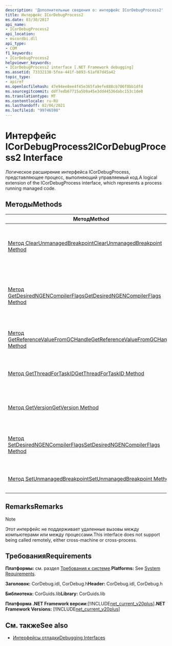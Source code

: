 ```yaml
---
description: 'Дополнительные сведения о: интерфейс ICorDebugProcess2'
title: Интерфейс ICorDebugProcess2
ms.date: 03/30/2017
api_name:
- ICorDebugProcess2
api_location:
- mscordbi.dll
api_type:
- COM
f1_keywords:
- ICorDebugProcess2
helpviewer_keywords:
- ICorDebugProcess2 interface [.NET Framework debugging]
ms.assetid: 73332138-5fea-441f-b893-61af87d45a42
topic_type:
- apiref
ms.openlocfilehash: 47e94ee8ee4f45e365fa9efe888cb706f8bb1dfd
ms.sourcegitcommit: ddf7edb67715a5b9a45e3dd44536dabc153c1de0
ms.translationtype: MT
ms.contentlocale: ru-RU
ms.lasthandoff: 02/06/2021
ms.locfileid: "99746598"
---
```

# <a name="icordebugprocess2-interface"></a><span data-ttu-id="fa66d-103">Интерфейс ICorDebugProcess2</span><span class="sxs-lookup"><span data-stu-id="fa66d-103">ICorDebugProcess2 Interface</span></span>

<span data-ttu-id="fa66d-104">Логическое расширение интерфейса ICorDebugProcess, представляющее процесс, выполняющий управляемый код.</span><span class="sxs-lookup"><span data-stu-id="fa66d-104">A logical extension of the ICorDebugProcess interface, which represents a process running managed code.</span></span>  
  
## <a name="methods"></a><span data-ttu-id="fa66d-105">Методы</span><span class="sxs-lookup"><span data-stu-id="fa66d-105">Methods</span></span>  
  
|<span data-ttu-id="fa66d-106">Метод</span><span class="sxs-lookup"><span data-stu-id="fa66d-106">Method</span></span>|<span data-ttu-id="fa66d-107">Описание</span><span class="sxs-lookup"><span data-stu-id="fa66d-107">Description</span></span>|  
|------------|-----------------|  
|[<span data-ttu-id="fa66d-108">Метод ClearUnmanagedBreakpoint</span><span class="sxs-lookup"><span data-stu-id="fa66d-108">ClearUnmanagedBreakpoint Method</span></span>](icordebugprocess2-clearunmanagedbreakpoint-method.md)|<span data-ttu-id="fa66d-109">Удаляет точку останова с указанным смещением, которое было задано предыдущим вызовом метода `ICorDebugProcess2::SetUnmanagedBreakpoint` .</span><span class="sxs-lookup"><span data-stu-id="fa66d-109">Removes a breakpoint at the specified offset that was set by an earlier call to `ICorDebugProcess2::SetUnmanagedBreakpoint`.</span></span>|  
|[<span data-ttu-id="fa66d-110">Метод GetDesiredNGENCompilerFlags</span><span class="sxs-lookup"><span data-stu-id="fa66d-110">GetDesiredNGENCompilerFlags Method</span></span>](icordebugprocess2-getdesiredngencompilerflags-method.md)|<span data-ttu-id="fa66d-111">Возвращает флаги, которые должны быть установлены в среде CLR для загрузки изображения в процесс, на который ссылается this `ICorDebugProcess2` .</span><span class="sxs-lookup"><span data-stu-id="fa66d-111">Gets the flags that must be set for the common language runtime (CLR) to load the image into the process referenced by this `ICorDebugProcess2`.</span></span>|  
|[<span data-ttu-id="fa66d-112">Метод GetReferenceValueFromGCHandle</span><span class="sxs-lookup"><span data-stu-id="fa66d-112">GetReferenceValueFromGCHandle Method</span></span>](icordebugprocess2-getreferencevaluefromgchandle-method.md)|<span data-ttu-id="fa66d-113">Возвращает указатель ссылки на указанный управляемый объект, который имеет обработчик сборки мусора.</span><span class="sxs-lookup"><span data-stu-id="fa66d-113">Gets a reference pointer to the specified managed object that has a garbage collection handle.</span></span>|  
|[<span data-ttu-id="fa66d-114">Метод GetThreadForTaskID</span><span class="sxs-lookup"><span data-stu-id="fa66d-114">GetThreadForTaskID Method</span></span>](icordebugprocess2-getthreadfortaskid-method.md)|<span data-ttu-id="fa66d-115">Возвращает поток, в котором выполняется задача с указанным идентификатором.</span><span class="sxs-lookup"><span data-stu-id="fa66d-115">Gets the thread upon which the task with the specified identifier is executing.</span></span>|  
|[<span data-ttu-id="fa66d-116">Метод GetVersion</span><span class="sxs-lookup"><span data-stu-id="fa66d-116">GetVersion Method</span></span>](icordebugprocess2-getversion-method.md)|<span data-ttu-id="fa66d-117">Возвращает версию среды CLR, на основе которой выполняется отлаживаемый процесс.</span><span class="sxs-lookup"><span data-stu-id="fa66d-117">Gets the version of the CLR upon which the process being debugged is running.</span></span>|  
|[<span data-ttu-id="fa66d-118">Метод SetDesiredNGENCompilerFlags</span><span class="sxs-lookup"><span data-stu-id="fa66d-118">SetDesiredNGENCompilerFlags Method</span></span>](icordebugprocess2-setdesiredngencompilerflags-method.md)|<span data-ttu-id="fa66d-119">Задает флаги, которые требуются для JIT-компилятора при загрузке изображения в отлаживаемый процесс.</span><span class="sxs-lookup"><span data-stu-id="fa66d-119">Sets the flags that are required for the just-in-time (JIT) compiler to load an image into the process being debugged.</span></span>|  
|[<span data-ttu-id="fa66d-120">Метод SetUnmanagedBreakpoint</span><span class="sxs-lookup"><span data-stu-id="fa66d-120">SetUnmanagedBreakpoint Method</span></span>](icordebugprocess2-setunmanagedbreakpoint-method.md)|<span data-ttu-id="fa66d-121">Задает неуправляемую точку останова в указанном смещении машинного образа.</span><span class="sxs-lookup"><span data-stu-id="fa66d-121">Sets an unmanaged breakpoint at the specified native image offset.</span></span>|  
  
## <a name="remarks"></a><span data-ttu-id="fa66d-122">Remarks</span><span class="sxs-lookup"><span data-stu-id="fa66d-122">Remarks</span></span>  
  
> [!NOTE]
> <span data-ttu-id="fa66d-123">Этот интерфейс не поддерживает удаленные вызовы между компьютерами или между процессами.</span><span class="sxs-lookup"><span data-stu-id="fa66d-123">This interface does not support being called remotely, either cross-machine or cross-process.</span></span>  
  
## <a name="requirements"></a><span data-ttu-id="fa66d-124">Требования</span><span class="sxs-lookup"><span data-stu-id="fa66d-124">Requirements</span></span>  

 <span data-ttu-id="fa66d-125">**Платформы:** см. раздел [Требования к системе](../../get-started/system-requirements.md).</span><span class="sxs-lookup"><span data-stu-id="fa66d-125">**Platforms:** See [System Requirements](../../get-started/system-requirements.md).</span></span>  
  
 <span data-ttu-id="fa66d-126">**Заголовок:** CorDebug.idl, CorDebug.h</span><span class="sxs-lookup"><span data-stu-id="fa66d-126">**Header:** CorDebug.idl, CorDebug.h</span></span>  
  
 <span data-ttu-id="fa66d-127">**Библиотека:** CorGuids.lib</span><span class="sxs-lookup"><span data-stu-id="fa66d-127">**Library:** CorGuids.lib</span></span>  
  
 <span data-ttu-id="fa66d-128">**Платформа .NET Framework версии:**[!INCLUDE[net_current_v20plus](../../../../includes/net-current-v20plus-md.md)]</span><span class="sxs-lookup"><span data-stu-id="fa66d-128">**.NET Framework Versions:** [!INCLUDE[net_current_v20plus](../../../../includes/net-current-v20plus-md.md)]</span></span>  
  
## <a name="see-also"></a><span data-ttu-id="fa66d-129">См. также</span><span class="sxs-lookup"><span data-stu-id="fa66d-129">See also</span></span>

- [<span data-ttu-id="fa66d-130">Интерфейсы отладки</span><span class="sxs-lookup"><span data-stu-id="fa66d-130">Debugging Interfaces</span></span>](debugging-interfaces.md)
